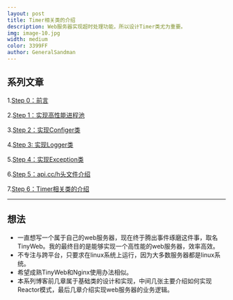 ```yaml
---
layout: post
title: Timer相关类的介绍
description: Web服务器实现超时处理功能，所以设计Timer类尤为重要。
img: image-10.jpg
width: medium
color: 3399FF
author: GeneralSandman
---
```



## 系列文章
1.[Step 0：前言]()

2.[Step 1：实现高性能进程池]()

3.[Step 2：实现Configer类]()

4.[Step 3: 实现Logger类]()

5.[Step 4：实现Exception类]()

6.[Step 5：api.cc/h头文件介绍]()

7.[Step 6：Timer相关类的介绍]()

---------


## 想法
- 一直想写一个属于自己的web服务器，现在终于腾出事件琢磨这件事，取名TinyWeb。我的最终目的是能够实现一个高性能的web服务器，效率高效。
- 不专注与跨平台，只要求在linux系统上运行，因为大多数服务器都是linux系统。
- 希望成熟TinyWeb和Nginx使用办法相似。
- 本系列博客前几章属于基础类的设计和实现，中间几张主要介绍如何实现Reactor模式，最后几章介绍实现web服务器的业务逻辑。

